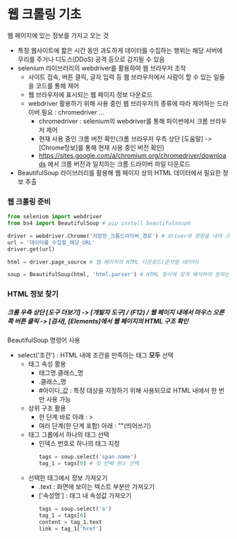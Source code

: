 # 웹 크롤링 기초
                 
웹 페이지에 있는 정보를 가지고 오는 것
  + 특정 웹사이트에 짧은 시간 동안 과도하게 데이터를 수집하는 행위는 해당 서버에 무리를 주거나 디도스(DDoS) 공격 등으로 감지될 수 있음
  + selenium 라이브러리의 webdriver를 활용하여 웹 브라우저 조작
    + 사이트 접속, 버튼 클릭, 글자 입력 등 웹 브라우저에서 사람이 할 수 있는 일들을 코드를 통해 제어
    + 웹 브라우저에 표시되는 웹 페이지 정보 다운로드
    + webdriver 활용하기 위해 사용 중인 웹 브라우저의 종류에 따라 제어하는 드라이버 필요 : chromedriver ...
      + chromedriver : selenium의 webdriver를 통해 파이썬에서 크롬 브라우저 제어
      + 현재 사용 중인 크롬 버전 확인(크롬 브라우저 우측 상단 [도움말] -> [Chrome정보]를 통해 현재 사용 중인 버전 확인)
      + https://sites.google.com/a/chromium.org/chromedriver/downloads 에서 크롬 버전과 일치하는 크롬 드라이버 파일 다운로드 
  + BeautifulSoup 라이브러리를 활용해 웹 페이지 상의 HTML 데이터에서 필요한 정보 추출
  
### 웹 크롤링 준비
  ```python
  from selenium import webdriver
  from bs4 import BeautifulSoup # pip install beautifulsoup4
  
  driver = webdriver.Chrome('저장한_크롬드라이버_경로') # driver에 명령을 내려 크롬 브라우저 조작
  url = '데이터를_수집할_해당_URL'
  driver.get(url)
  
  html = driver.page_source # 웹 페이지의 HTML 다운로드(문자열 데이터)
 
  soup = BeautifulSoup(html, 'html.parser') # HTML 형식에 맞게 해석하여 원하는 정보 찾을 수 있도록 준비 
  ```
  
### HTML 정보 찾기

##### 크롬 우측 상단 [도구 더보기] -> [개발자 도구] / (F12) / 웹 페이지 내에서 마우스 오른쪽 버튼 클릭 -> [검사], [Elements]에서 웹 페이지의 HTML 구조 확인
  
BeautifulSoup 명령어 사용      

+ select('조건') : HTML 내에 조건을 만족하는 태그 **모두** 선택
  + 태그 속성 활용 
    + 태그명.클래스_명
    + .클래스_명
    + #아이디_값 : 특정 대상을 지정하기 위해 사용되므로 HTML 내에서 한 번만 사용 가능
  + 상위 구조 활용
    + 한 단계 바로 아래 : >
    + 여러 단계(한 단계 포함) 아래 : ""(띄어쓰기) 
  + 태그 그룹에서 하나의 태그 선택
    + 인덱스 번호로 하나의 태그 지정
      ```python
      tags = soup.select('span.name')
      tag_1 = tags[0] # 첫 번째 원소 선택
      ```
  + 선택한 태그에서 정보 가져오기
    + .text : 화면에 보이는 텍스트 부분만 가져오기
    + ['속성명'] : 태그 내 속성값 가져오기
      ```python
      tags = soup.select('a')
      tag_1 = tags[0]
      content = tag_1.text
      link = tag_1['href']
      ```
